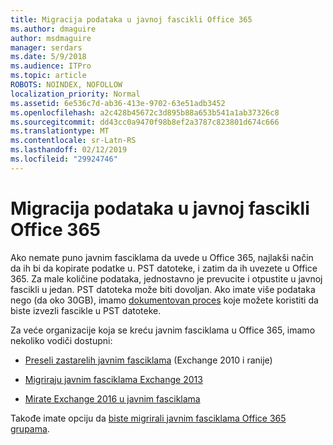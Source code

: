```yaml
---
title: Migracija podataka u javnoj fascikli Office 365
ms.author: dmaguire
author: msdmaguire
manager: serdars
ms.date: 5/9/2018
ms.audience: ITPro
ms.topic: article
ROBOTS: NOINDEX, NOFOLLOW
localization_priority: Normal
ms.assetid: 6e536c7d-ab36-413e-9702-63e51adb3452
ms.openlocfilehash: a2c428b45672c3d895b88a653b541a1ab37326c8
ms.sourcegitcommit: dd43cc0a9470f98b8ef2a3787c823801d674c666
ms.translationtype: MT
ms.contentlocale: sr-Latn-RS
ms.lasthandoff: 02/12/2019
ms.locfileid: "29924746"
---
```

# <a name="migrate-public-folder-data-to-office-365"></a>Migracija podataka u javnoj fascikli Office 365

Ako nemate puno javnim fasciklama da uvede u Office 365, najlakši način da ih bi da kopirate podatke u. PST datoteke, i zatim da ih uvezete u Office 365. Za male količine podataka, jednostavno je prevucite i otpustite u javnoj fascikli u jedan. PST datoteka može biti dovoljan. Ako imate više podataka nego (da oko 30GB), imamo [dokumentovan proces](https://technet.microsoft.com/library/dn874017%28v=exchg.150%29.aspx) koje možete koristiti da biste izvezli fascikle u PST datoteke. 
  
Za veće organizacije koja se kreću javnim fasciklama u Office 365, imamo nekoliko vodiči dostupni:
  
- [Preseli zastarelih javnim fasciklama](https://technet.microsoft.com/library/dn874017%28v=exchg.150%29.aspx) (Exchange 2010 i ranije) 
    
- [Migriraju javnim fasciklama Exchange 2013](https://technet.microsoft.com/library/mt798260%28v=exchg.150%29.aspx)
    
- [Mirate Exchange 2016 u javnim fasciklama](https://technet.microsoft.com/library/mt798260%28v=exchg.160%29.aspx)
    
Takođe imate opciju da [biste migrirali javnim fasciklama Office 365 grupama](https://technet.microsoft.com/library/mt843872%28v=exchg.150%29.aspx).
  

